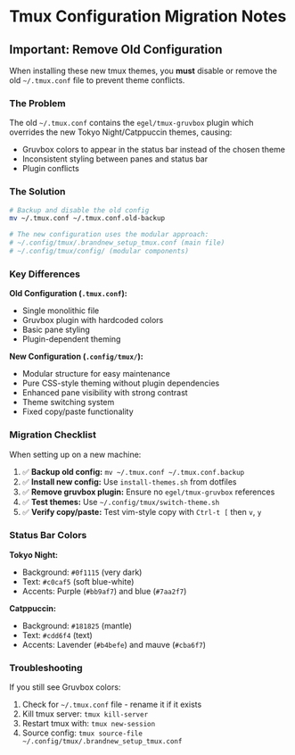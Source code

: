 # Tmux Configuration Migration Notes

## Important: Remove Old Configuration

When installing these new tmux themes, you **must** disable or remove the old `~/.tmux.conf` file to prevent theme conflicts.

### The Problem
The old `~/.tmux.conf` contains the `egel/tmux-gruvbox` plugin which overrides the new Tokyo Night/Catppuccin themes, causing:
- Gruvbox colors to appear in the status bar instead of the chosen theme
- Inconsistent styling between panes and status bar
- Plugin conflicts

### The Solution
```bash
# Backup and disable the old config
mv ~/.tmux.conf ~/.tmux.conf.old-backup

# The new configuration uses the modular approach:
# ~/.config/tmux/.brandnew_setup_tmux.conf (main file)
# ~/.config/tmux/config/ (modular components)
```

### Key Differences

**Old Configuration (`.tmux.conf`):**
- Single monolithic file
- Gruvbox plugin with hardcoded colors
- Basic pane styling
- Plugin-dependent theming

**New Configuration (`.config/tmux/`):**
- Modular structure for easy maintenance
- Pure CSS-style theming without plugin dependencies
- Enhanced pane visibility with strong contrast
- Theme switching system
- Fixed copy/paste functionality

### Migration Checklist

When setting up on a new machine:

1. ✅ **Backup old config:** `mv ~/.tmux.conf ~/.tmux.conf.backup`
2. ✅ **Install new config:** Use `install-themes.sh` from dotfiles
3. ✅ **Remove gruvbox plugin:** Ensure no `egel/tmux-gruvbox` references
4. ✅ **Test themes:** Use `~/.config/tmux/switch-theme.sh`
5. ✅ **Verify copy/paste:** Test vim-style copy with `Ctrl-t [` then `v`, `y`

### Status Bar Colors

**Tokyo Night:**
- Background: `#0f1115` (very dark)
- Text: `#c0caf5` (soft blue-white)
- Accents: Purple (`#bb9af7`) and blue (`#7aa2f7`)

**Catppuccin:**
- Background: `#181825` (mantle)
- Text: `#cdd6f4` (text)
- Accents: Lavender (`#b4befe`) and mauve (`#cba6f7`)

### Troubleshooting

If you still see Gruvbox colors:
1. Check for `~/.tmux.conf` file - rename it if it exists
2. Kill tmux server: `tmux kill-server`
3. Restart tmux with: `tmux new-session`
4. Source config: `tmux source-file ~/.config/tmux/.brandnew_setup_tmux.conf`